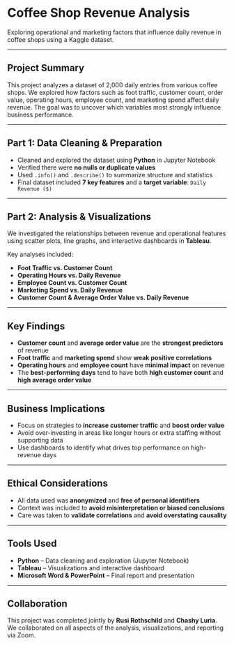 #  Coffee Shop Revenue Analysis

Exploring operational and marketing factors that influence daily revenue in coffee shops using a Kaggle dataset.

---

##  Project Summary

This project analyzes a dataset of 2,000 daily entries from various coffee shops. We explored how factors such as foot traffic, customer count, order value, operating hours, employee count, and marketing spend affect daily revenue. The goal was to uncover which variables most strongly influence business performance.

---

##  Part 1: Data Cleaning & Preparation

- Cleaned and explored the dataset using **Python** in Jupyter Notebook  
- Verified there were **no nulls or duplicate values**  
- Used `.info()` and `.describe()` to summarize structure and statistics  
- Final dataset included **7 key features** and a **target variable**: `Daily Revenue ($)`

---

##  Part 2: Analysis & Visualizations

We investigated the relationships between revenue and operational features using scatter plots, line graphs, and interactive dashboards in **Tableau**.

Key analyses included:
- **Foot Traffic vs. Customer Count**  
- **Operating Hours vs. Daily Revenue**  
- **Employee Count vs. Customer Count**  
- **Marketing Spend vs. Daily Revenue**  
- **Customer Count & Average Order Value vs. Daily Revenue**

---

##  Key Findings

- **Customer count** and **average order value** are the **strongest predictors** of revenue  
- **Foot traffic** and **marketing spend** show **weak positive correlations**  
- **Operating hours** and **employee count** have **minimal impact** on revenue  
- The **best-performing days** tend to have both **high customer count** and **high average order value**

---

## Business Implications

- Focus on strategies to **increase customer traffic** and **boost order value**  
- Avoid over-investing in areas like longer hours or extra staffing without supporting data  
- Use dashboards to identify what drives top performance on high-revenue days

---

##  Ethical Considerations

- All data used was **anonymized** and **free of personal identifiers**  
- Context was included to **avoid misinterpretation or biased conclusions**  
- Care was taken to **validate correlations** and **avoid overstating causality**

---

##  Tools Used

- **Python** – Data cleaning and exploration (Jupyter Notebook)  
- **Tableau** – Visualizations and interactive dashboard  
- **Microsoft Word & PowerPoint** – Final report and presentation

---

##  Collaboration

This project was completed jointly by **Rusi Rothschild** and **Chashy Luria**.  
We collaborated on all aspects of the analysis, visualizations, and reporting via Zoom.


